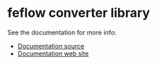 # feflow converter library

See the documentation for more info:

- [Documentation source](../../docs/user-guide/feflowlib.md)
- [Documentation web site](https://ogs.ogs.xyz/tools/ogstools/user-guide/feflowlib.html)
